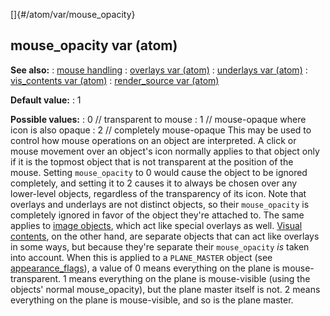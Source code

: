 []{#/atom/var/mouse_opacity}
  ## mouse_opacity var (atom)
  **See also:**
  :   [mouse handling](ref/DM/mouse)
  :   [overlays var (atom)](ref/atom/var/overlays)
  :   [underlays var (atom)](ref/atom/var/underlays)
  :   [vis_contents var (atom)](ref/atom/var/vis_contents)
  :   [render_source var (atom)](ref/atom/var/render_source)
  <!-- -->
  **Default value:**
  :   1
  <!-- -->
  **Possible values:**
  :   0 // transparent to mouse
  :   1 // mouse-opaque where icon is also opaque
  :   2 // completely mouse-opaque
  This may be used to control how mouse operations on an object are
  interpreted. A click or mouse movement over an object\'s icon normally
  applies to that object only if it is the topmost object that is not
  transparent at the position of the mouse. Setting `mouse_opacity` to 0
  would cause the object to be ignored completely, and setting it to 2
  causes it to always be chosen over any lower-level objects, regardless
  of the transparency of its icon.
  Note that overlays and underlays are not distinct objects, so their
  `mouse_opacity` is completely ignored in favor of the object they\'re
  attached to. The same applies to [image objects](ref/image), which act
  like special overlays as well. [Visual
  contents](ref/atom/var/vis_contents), on the other hand, are separate
  objects that can act like overlays in some ways, but because they\'re
  separate their `mouse_opacity` *is* taken into account.
  When this is applied to a `PLANE_MASTER` object (see
  [appearance_flags](ref/atom/var/appearance_flags)), a value of 0 means
  everything on the plane is mouse-transparent. 1 means everything on the
  plane is mouse-visible (using the objects\' normal mouse_opacity), but
  the plane master itself is not. 2 means everything on the plane is
  mouse-visible, and so is the plane master.